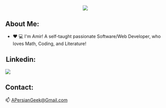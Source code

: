 
<h1 align="center">
  <img src="https://readme-typing-svg.herokuapp.com/?lines=Hello+and+Welcome!;&center=true&font=Vazirmatn&weight=900&duration=3000&pause=1000&height=50&width=600&color=E32934&size=30">
</h1>

## About Me: 

- ❤ 💻  I'm Amir! A self-taught passionate Software/Web Developer, who loves Math, Coding, and Literature!

##  Linkedin:

<div>    
  <a href="https://www.linkedin.com/in/acomputergeek/">
      <img src="https://img.shields.io/badge/linkedin-%230077B5.svg?&style=for-the-badge&logo=linkedin&logoColor=white" />
  </a>
</div>
 
## Contact:

📫 APersianGeek@Gmail.com
